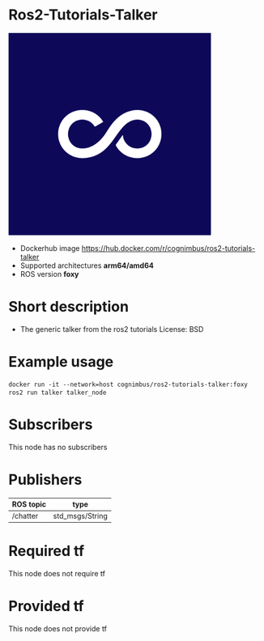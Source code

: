 # Ros2-Tutorials-Talker

<img src="./ros2-tutorials-talker/Cogniteam.jpg" alt="ros2-tutorials-talker" width="400"/>

* Dockerhub image https://hub.docker.com/r/cognimbus/ros2-tutorials-talker
* Supported architectures <b>arm64/amd64</b>
* ROS version <b>foxy
</b>

# Short description
* The generic talker from the ros2 tutorials
License: BSD

# Example usage
```
docker run -it --network=host cognimbus/ros2-tutorials-talker:foxy ros2 run talker talker_node
```

# Subscribers
This node has no subscribers


# Publishers
ROS topic | type
--- | ---
/chatter | std_msgs/String


# Required tf
This node does not require tf


# Provided tf
This node does not provide tf


